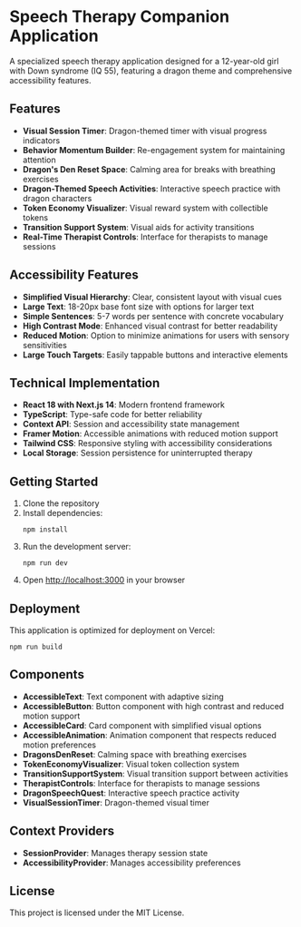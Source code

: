 # Speech Therapy Companion Application

A specialized speech therapy application designed for a 12-year-old girl with Down syndrome (IQ 55), featuring a dragon theme and comprehensive accessibility features.

## Features

- **Visual Session Timer**: Dragon-themed timer with visual progress indicators
- **Behavior Momentum Builder**: Re-engagement system for maintaining attention
- **Dragon's Den Reset Space**: Calming area for breaks with breathing exercises
- **Dragon-Themed Speech Activities**: Interactive speech practice with dragon characters
- **Token Economy Visualizer**: Visual reward system with collectible tokens
- **Transition Support System**: Visual aids for activity transitions
- **Real-Time Therapist Controls**: Interface for therapists to manage sessions

## Accessibility Features

- **Simplified Visual Hierarchy**: Clear, consistent layout with visual cues
- **Large Text**: 18-20px base font size with options for larger text
- **Simple Sentences**: 5-7 words per sentence with concrete vocabulary
- **High Contrast Mode**: Enhanced visual contrast for better readability
- **Reduced Motion**: Option to minimize animations for users with sensory sensitivities
- **Large Touch Targets**: Easily tappable buttons and interactive elements

## Technical Implementation

- **React 18 with Next.js 14**: Modern frontend framework
- **TypeScript**: Type-safe code for better reliability
- **Context API**: Session and accessibility state management
- **Framer Motion**: Accessible animations with reduced motion support
- **Tailwind CSS**: Responsive styling with accessibility considerations
- **Local Storage**: Session persistence for uninterrupted therapy

## Getting Started

1. Clone the repository
2. Install dependencies:
   ```
   npm install
   ```
3. Run the development server:
   ```
   npm run dev
   ```
4. Open [http://localhost:3000](http://localhost:3000) in your browser

## Deployment

This application is optimized for deployment on Vercel:

```
npm run build
```

## Components

- **AccessibleText**: Text component with adaptive sizing
- **AccessibleButton**: Button component with high contrast and reduced motion support
- **AccessibleCard**: Card component with simplified visual options
- **AccessibleAnimation**: Animation component that respects reduced motion preferences
- **DragonsDenReset**: Calming space with breathing exercises
- **TokenEconomyVisualizer**: Visual token collection system
- **TransitionSupportSystem**: Visual transition support between activities
- **TherapistControls**: Interface for therapists to manage sessions
- **DragonSpeechQuest**: Interactive speech practice activity
- **VisualSessionTimer**: Dragon-themed visual timer

## Context Providers

- **SessionProvider**: Manages therapy session state
- **AccessibilityProvider**: Manages accessibility preferences

## License

This project is licensed under the MIT License.
